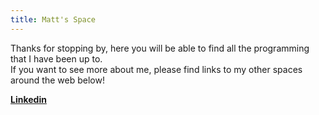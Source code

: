 ```yaml
---
title: Matt's Space
---
```



<Welcome>

Thanks for stopping by, here you will be able to find all the programming that I have been up to.  
If you want to see more about me, please find links to my other spaces around the web below!  
  
**[Linkedin](https://www.linkedin.com/in/matthewjkay/)**